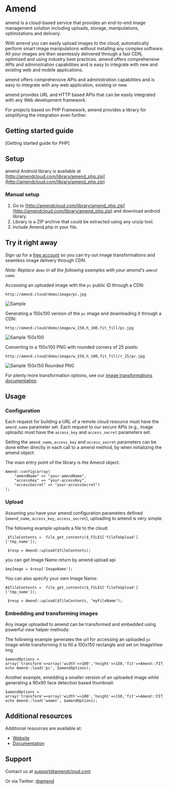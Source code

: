 Amend
==========

amend is a cloud-based service that provides an end-to-end image management solution including uploads, storage, manipulations, optimizations and delivery.

With amend you can easily upload images to the cloud, automatically perform smart image manipulations without installing any complex software. All your images are then seamlessly delivered through a fast CDN, optimized and using industry best practices. amend offers comprehensive APIs and administration capabilities and is easy to integrate with new and existing web and mobile applications.

amend offers comprehensive APIs and administration capabilities and is easy to integrate with any web application, existing or new.

amend provides URL and HTTP based APIs that can be easily integrated with any Web development framework. 

For projects based on PHP Framework, amend provides a library for simplifying the integration even further.

## Getting started guide
[Getting started guide for PHP]

## Setup ######################################################################

amend Android library is available at [http://amendcloud.com/library/amend_php.zip](http://amendcloud.com/library/amend_php.zip)

### Manual setup

1. Go to [http://amendcloud.com/library/amend_php.zip](http://amendcloud.com/library/amend_php.zip) and download android library.
2. Library is a ZIP archive that could be extracted using any unzip tool.
3. Include Amend.php in your file.

## Try it right away

Sign up for a [free account](http://developer.amendcloud.com/Register) so you can try out image transformations and seamless image delivery through CDN.

*Note: Replace `demo` in all the following examples with your amend's `amend name`.*  

Accessing an uploaded image with the `pc` public ID through a CDN:

    http://amend.cloud/demo/image/pc.jpg

![Sample](http://amend.cloud/demo/image/w_300/pc.jpg "Sample")

Generating a 150x100 version of the `pc` image and downloading it through a CDN:

    http://amend.cloud/demo/image/w_150,h_100,fit_fill/pc.jpg

![Sample 150x100](http://amend.cloud/demo/image/w_150,h_100,fit_fill/pc.jpg "Sample 150x100")

Converting to a 150x100 PNG with rounded corners of 25 pixels: 

    http://amend.cloud/demo/image/w_150,h_100,fit_fill/r_25/pc.jpg

![Sample 150x150 Rounded PNG](http://amend.cloud/demo/image/w_150,h_100,fit_fill/r_25/pc.jpg "Sample 150x150 Rounded PNG")

For plenty more transformation options, see our [image transformations documentation](http://amend.com/documentation/image_transformations).
 
## Usage

### Configuration

Each request for building a URL of a remote cloud resource must have the `amend_name` parameter set. 
Each request to our secure APIs (e.g., image uploads) must have the `access_key` and `access_secret` parameters set. 


Setting the `amend_name`, `access_key` and `access_secret` parameters can be done either directly in each call to a amend  method, 
by when initializing the amend object.

The main entry point of the library is the Amend object.

	Amend::config(array(
		"amendName" => "your-amendName",
		"accessKey" => "your-accessKey",
		"accessSecret" => "your-accessSecret")
	);


### Upload

Assuming you have your amend configuration parameters defined (`amend_name`, `access_key`, `access_secret`), uploading to amend is very simple.
    
The following example uploads a file to the cloud: 

	 $fileContents =  file_get_contents($_FILES['fileToUpload']['tmp_name']); 
			
     $resp = Amend::upload($fileContents);
   
you can get Image Name return by amend upload api 

	$myImage = $resp['ImageName'];	

You can also specify your own Image Name:    
    
    A$fileContents =  file_get_contents($_FILES['fileToUpload']['tmp_name']); 
			
     $resp = Amend::upload($fileContents, "myFileName");

	
### Embedding and transforming images

Any image uploaded to amend can be transformed and embedded using powerful view helper methods:

The following example generates the url for accessing an uploaded `pc` image while transforming it to fill a 100x150 rectangle and set on ImageView img

	$amendOptions = array('transform'=>array('width'=>100','height'=>150,'fit'=>Amend::FIT_FILL));
	echo Amend::load('pc', $amendOptions);

Another example, emedding a smaller version of an uploaded image while generating a 90x90 face detection based thumbnail: 

	$amendOptions = array('transform'=>array('width'=>100','height'=>150,'fit'=>Amend::FIT_FACE));
	echo Amend::load('women', $amendOptions);
	  
  
## Additional resources

Additional resources are available at:

* [Website](http://amendcloud.com)
* [Documentation](http://amendcloud.com/documentation.html)

## Support

Contact us at [support@amendcloud.com](mailto:support@amendcloud.com)

Or via Twitter: [@amend](https://twitter.com/#!/amendcloud)